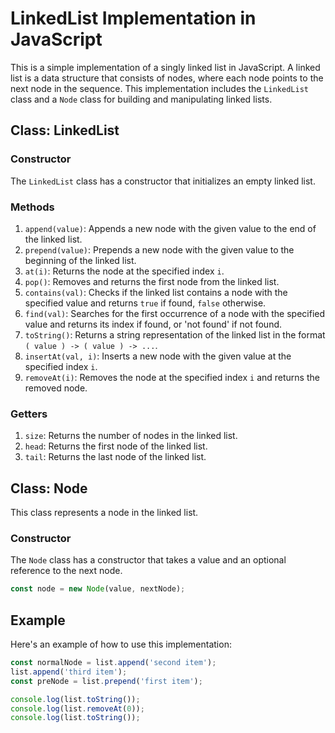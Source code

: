 # LinkedList Implementation in JavaScript

This is a simple implementation of a singly linked list in JavaScript. A linked list is a data structure that consists of nodes, where each node points to the next node in the sequence. This implementation includes the `LinkedList` class and a `Node` class for building and manipulating linked lists.

## Class: LinkedList

### Constructor

The `LinkedList` class has a constructor that initializes an empty linked list.

### Methods

1.  `append(value)`: Appends a new node with the given value to the end of the linked list.
2.  `prepend(value)`: Prepends a new node with the given value to the beginning of the linked list.
3.  `at(i)`: Returns the node at the specified index `i`.
4.  `pop()`: Removes and returns the first node from the linked list.
5.  `contains(val)`: Checks if the linked list contains a node with the specified value and returns `true` if found, `false` otherwise.
6.  `find(val)`: Searches for the first occurrence of a node with the specified value and returns its index if found, or 'not found' if not found.
7.  `toString()`: Returns a string representation of the linked list in the format `( value ) -> ( value ) -> ...`.
8.  `insertAt(val, i)`: Inserts a new node with the given value at the specified index `i`.
9.  `removeAt(i)`: Removes the node at the specified index `i` and returns the removed node.

### Getters

1.  `size`: Returns the number of nodes in the linked list.
2.  `head`: Returns the first node of the linked list.
3.  `tail`: Returns the last node of the linked list.

## Class: Node

This class represents a node in the linked list.

### Constructor

The `Node` class has a constructor that takes a value and an optional reference to the next node.

```javascript
const node = new Node(value, nextNode);
```

## Example

Here's an example of how to use this implementation:

```javascript const list = new LinkedList();
const normalNode = list.append('second item');
list.append('third item');
const preNode = list.prepend('first item');

console.log(list.toString());
console.log(list.removeAt(0));
console.log(list.toString());
```
